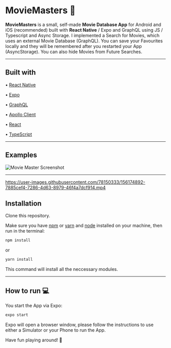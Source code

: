 # MovieMasters :movie_camera:

**MovieMasters** is a small, self-made **Movie Database App** for Android and iOS (recommended) built with **React Native** / Expo and GraphQL using JS / Typescript and Async Storage. I implemented a Search for Movies, which uses an external Movie Database (GraphQL). You can save your Favourites locally and they will be remembered after you restarted your App (AsyncStorage). You can also hide Movies from Future Searches.

---

## Built with

• [React Native](https://reactnative.dev/)

• [Expo](https://expressjs.com/)

• [GraphQL](https://graphql.org/)

• [Apollo Client](https://www.apollographql.com/docs/react/)

• [React](https://reactjs.org/)

• [TypeScript](https://www.typescriptlang.org/)

---

## Examples

![Movie Master Screenshot](https://www.lukaskreibig.com/wp-content/uploads/6.png)

---

https://user-images.githubusercontent.com/78150333/156174892-7885cef4-7286-4d63-8979-46f4a7dcf914.mp4

## Installation

Clone this repository.

Make sure you have [npm](https://www.npmjs.com/) or [yarn](https://yarnpkg.com/) and [node](https://nodejs.org/en/) installed on your machine, then run in the terminal:

```bash
npm install
```

or

```bash
yarn install
```

This command will install all the neccessary modules.

---

## How to run :computer:

You start the App via Expo:

```bash
expo start
```

Expo will open a browser window, please follow the instructions to use either a Simulator or your Phone to run the App.

Have fun playing around! :movie_camera:
